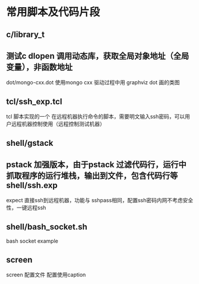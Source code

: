 常用脚本及代码片段
====

c/library_t 
----
测试c dlopen 调用动态库，获取全局对象地址（全局变量），非函数地址
----
dot/mongo-cxx.dot
使用mongo cxx 驱动过程中用 graphviz dot 画的类图

tcl/ssh_exp.tcl
----
tcl 脚本实现的一个 在远程机器执行命令的脚本，需要明文输入ssh密码，可以用户远程机器控制使用（远程控制测试机器）

shell/gstack 
----
pstack 加强版本，由于pstack 过滤代码行，运行中抓取程序的运行堆栈，输出到文件，包含代码行等 
shell/ssh.exp
----
expect 直接ssh到远程机器，功能与 sshpass相同，配置ssh密码内网不考虑安全性，一键远程ssh 

shell/bash_socket.sh
----
bash socket example

screen
----
screen 配置文件 配置使用caption

